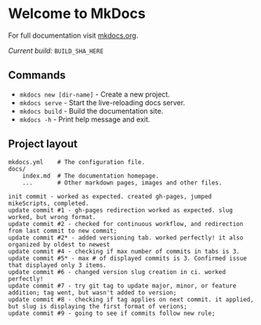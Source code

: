 # Welcome to MkDocs

For full documentation visit [mkdocs.org](https://www.mkdocs.org).

_Current build:_ `BUILD_SHA_HERE`

## Commands

* `mkdocs new [dir-name]` - Create a new project.
* `mkdocs serve` - Start the live-reloading docs server.
* `mkdocs build` - Build the documentation site.
* `mkdocs -h` - Print help message and exit.

## Project layout

    mkdocs.yml    # The configuration file.
    docs/
        index.md  # The documentation homepage.
        ...       # Other markdown pages, images and other files.

    init commit - worked as expected. created gh-pages, jumped mikeScripts, completed.
    update commit #1 - gh-pages redirection worked as expected. slug worked, but wrong format.
    update commit #2 - checked for continuous workflow, and redirection from last commit to new commit;
    update commit #2* - added versioning tab. worked perfectly! it also organized by oldest to newest
    update commit #4 - checking if max number of commits in tabs is 3.
    update commit #5* - max # of displayed commits is 3. Confirmed issue that displayed only 3 items.
    update commit #6 - changed version slug creation in ci. worked perfectly!
    update commit #7 - try git tag to update major, minor, or feature addition; tag went, but wasn't added to version;
    update commit #8 - checking if tag applies on next commit. it applied, but slug is displaying the first format of verions;
    update commit #9 - going to see if commits follow new rule;
